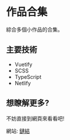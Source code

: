 # 作品合集

綜合多個小作品的合集。

## 主要技術

- Vuetify
- SCSS
- TypeScript
- Netlify

## 想瞭解更多?

不妨直接到網頁來看看吧!

網站: [鏈結](https://jerry-projects.netlify.app/ '阿彥的作品合集')
